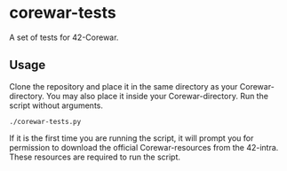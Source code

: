 # corewar-tests
A set of tests for 42-Corewar.

## Usage
Clone the repository and place it in the same directory as your Corewar-directory. You may also place it inside your Corewar-directory.
Run the script without arguments.
```
./corewar-tests.py
```
If it is the first time you are running the script, it will prompt you for permission to download the official Corewar-resources from the 42-intra.
These resources are required to run the script.
